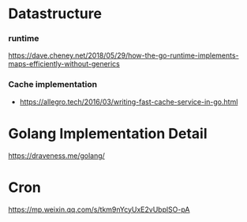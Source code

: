 # Datastructure
### runtime
https://dave.cheney.net/2018/05/29/how-the-go-runtime-implements-maps-efficiently-without-generics

### Cache implementation
- https://allegro.tech/2016/03/writing-fast-cache-service-in-go.html

# Golang Implementation Detail
https://draveness.me/golang/

# Cron
https://mp.weixin.qq.com/s/tkm9nYcyUxE2vUbplSO-pA

